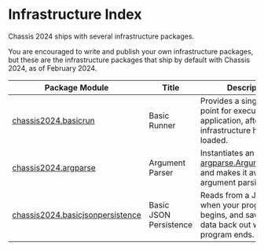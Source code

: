 # Infrastructure Index

Chassis 2024 ships with several infrastructure packages.

You are encouraged to write and publish your own infrastructure packages, but these are the infrastructure packages that ship by default with Chassis 2024, as of February 2024.

| Package Module | Title | Description |
| -------------- | ----- | ----------- |
| [chassis2024.basicrun](infra_basicrun.md) | Basic Runner | Provides a single entry point for executing your application, after all infrastructure has been loaded. |
| [chassis2024.argparse](infra_argparse.md) | Argument Parser | Instantiates an [argparse.ArgumentParser,](https://docs.python.org/3/library/argparse.html#argparse.ArgumentParser) and makes it available for argument parsing. |
| [chassis2024.basicjsonpersistence](infra_basicjsonpersistence.md) | Basic JSON Persistence | Reads from a JSON file when your program begins, and saves the data back out when the program ends. |

